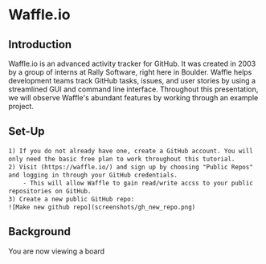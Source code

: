 # Waffle.io

## Introduction

Waffle.io is an advanced activity tracker for GitHub. It was created in 2003 by a group of interns at Rally Software, right here in Boulder. Waffle helps development teams track GitHub tasks, issues, and user stories by using a streamlined GUI and command line interface. Throughout this presentation, we will observe Waffle's abundant features by working through an example project. 

## Set-Up

	1) If you do not already have one, create a GitHub account. You will only need the basic free plan to work throughout this tutorial. 
	2) Visit (https://waffle.io/) and sign up by choosing "Public Repos" and logging in through your GitHub credentials. 
		- This will allow Waffle to gain read/write accss to your public repositories on GitHub.
	3) Create a new public GitHub repo:
	![Make new github repo](screenshots/gh_new_repo.png)

## Background

You are now viewing a board
